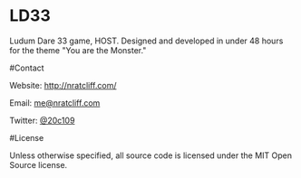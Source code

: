 # LD33

Ludum Dare 33 game, HOST. Designed and developed in under 48 hours for the theme "You are the Monster."

#Contact

Website: http://nratcliff.com/

Email: me@nratcliff.com

Twitter: [@20c109](https://twitter.com/20c109)

#License

Unless otherwise specified, all source code is licensed under the MIT Open Source license.

